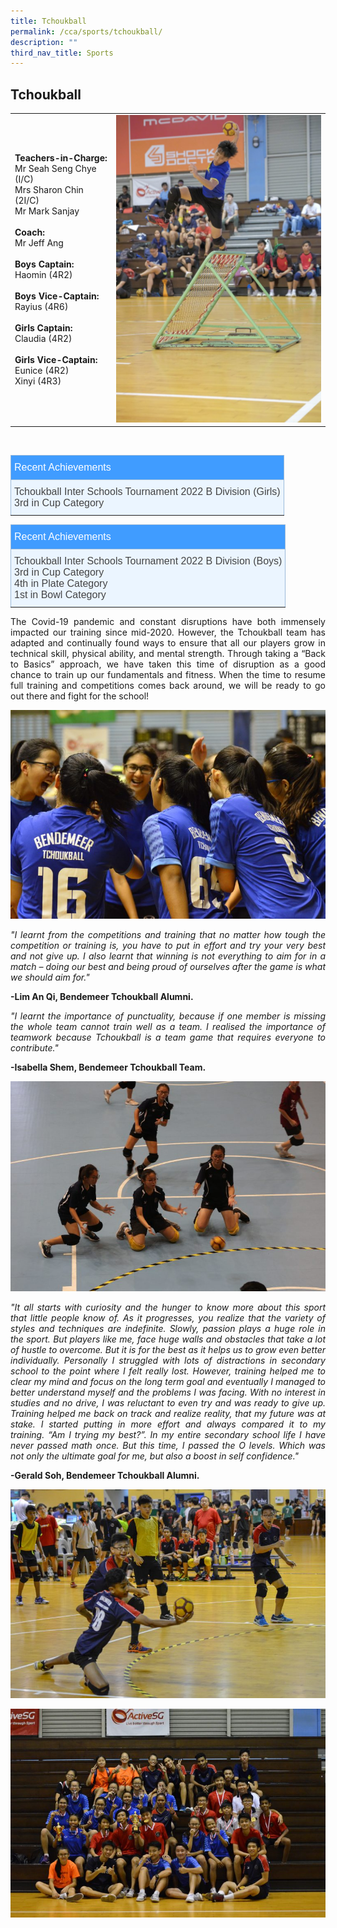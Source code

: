 ```yaml
---
title: Tchoukball
permalink: /cca/sports/tchoukball/
description: ""
third_nav_title: Sports
---
```

## **Tchoukball**



| |  | 
| -------- | -------- |
|**Teachers-in-Charge:**<br>Mr Seah Seng Chye (I/C)<br>Mrs Sharon Chin (2I/C) <br>Mr Mark Sanjay<br><br>**Coach:** <br>Mr Jeff Ang<br><br>**Boys Captain:** <br>Haomin (4R2)<br><br>**Boys Vice-Captain:** <br>Rayius (4R6)<br><br>**Girls Captain:** <br>Claudia (4R2)<br><br>**Girls Vice-Captain:** <br>Eunice (4R2)<br>Xinyi (4R3)     | <img src="/images/Cca/tchoukball-Strike-683x1024.jpg" alt="Principal" style="width:400px"  />     | 

<br>

<style type="text/css">
.tg  {border-collapse:collapse;border-color:#9ABAD9;border-spacing:0;}
.tg td{background-color:#EBF5FF;border-color:#9ABAD9;border-style:solid;border-width:1px;color:#444;
  font-family:Arial, sans-serif;font-size:14px;overflow:hidden;padding:10px 5px;word-break:normal;}
.tg th{background-color:#409cff;border-color:#9ABAD9;border-style:solid;border-width:1px;color:#fff;
  font-family:Arial, sans-serif;font-size:14px;font-weight:normal;overflow:hidden;padding:10px 5px;word-break:normal;}
.tg .tg-3jrd{border-color:inherit;font-family:"Lucida Sans Unicode", "Lucida Grande", sans-serif !important;font-size:medium;
  text-align:left;vertical-align:top}
</style>
<table class="tg">
<thead>
  <tr>
    <th class="tg-3jrd">Recent Achievements<br></th>
  </tr>
</thead>
<tbody>
  <tr>
    <td class="tg-3jrd">Tchoukball Inter Schools Tournament 2022 B Division  (Girls)<br>3rd in Cup Category</td>
  </tr>
</tbody>
</table>

<style type="text/css">
.tg  {border-collapse:collapse;border-color:#9ABAD9;border-spacing:0;}
.tg td{background-color:#EBF5FF;border-color:#9ABAD9;border-style:solid;border-width:1px;color:#444;
  font-family:Arial, sans-serif;font-size:14px;overflow:hidden;padding:10px 5px;word-break:normal;}
.tg th{background-color:#409cff;border-color:#9ABAD9;border-style:solid;border-width:1px;color:#fff;
  font-family:Arial, sans-serif;font-size:14px;font-weight:normal;overflow:hidden;padding:10px 5px;word-break:normal;}
.tg .tg-3jrd{border-color:inherit;font-family:"Lucida Sans Unicode", "Lucida Grande", sans-serif !important;font-size:medium;
  text-align:left;vertical-align:top}
</style>
<table class="tg">
<thead>
  <tr>
    <th class="tg-3jrd">Recent Achievements<br></th>
  </tr>
</thead>
<tbody>
  <tr>
    <td class="tg-3jrd">Tchoukball Inter Schools Tournament 2022 B Division  (Boys)<br>3rd in Cup Category<br>4th in Plate Category<br>
1st in Bowl Category</td>
  </tr>
</tbody>
</table>
<p style="text-align:justify">
The Covid-19 pandemic and constant disruptions have both immensely impacted our training since mid-2020. However, the Tchoukball team has adapted and continually found ways to ensure that all our players grow in technical skill, physical ability, and mental strength. Through taking a “Back to Basics” approach, we have taken this time of disruption as a good chance to train up our fundamentals and fitness. When the time to resume full training and competitions comes back around, we will be ready to go out there and fight for the school!</p>

![](/images/Cca/tchoukball-Cheer-Hard-768x509.jpg)
<p style="text-align:justify; font-style:italic">
"I learnt from the competitions and training that no matter how tough the competition or training is, you have to put in effort and try your very best and not give up. I also learnt that winning is not everything to aim for in a match – doing our best and being proud of ourselves after the game is what we should aim for."</p>

**-Lim An Qi, Bendemeer Tchoukball Alumni.**
 <p style="text-align:justify; font-style:italic">
"I learnt the importance of punctuality, because if one member is missing the whole team cannot train well as a team. I realised the importance of teamwork because Tchoukball is a team game that requires everyone to contribute."</p>

**-Isabella Shem, Bendemeer Tchoukball Team.**

![Defending the ball](/images/Cca/tchoukball-Defending-the-ball-768x512.jpg)
<p style="text-align:justify; font-style:italic">
"It all starts with curiosity and the hunger to know more about this sport that little people know of. As it progresses, you realize that the variety of styles and techniques are indefinite. Slowly, passion plays a huge role in the sport. But players like me, face huge walls and obstacles that take a lot of hustle to overcome. But it is for the best as it helps us to grow even better individually. Personally I struggled with lots of distractions in secondary school to the point where I felt really lost. However, training helped me to clear my mind and focus on the long term goal and eventually I managed to better understand myself and the problems I was facing. With no interest in studies and no drive, I was reluctant to even try and was ready to give up. Training helped me back on track and realize reality, that my future was at stake. I started putting in more effort and always compared it to my training. “Am I trying my best?”. In my entire secondary school life I have never passed math once. But this time, I passed the O levels. Which was not only the ultimate goal for me, but also a boost in self confidence."</p>

**-Gerald Soh, Bendemeer Tchoukball Alumni.**

![What a save](/images/Cca/tchoukball-What-a-Save-768x509.jpg)

![Tchoukball Team with their supporters in 2018](/images/Cca/tchoukball-Team-with-their-supporters-768x509.jpg)